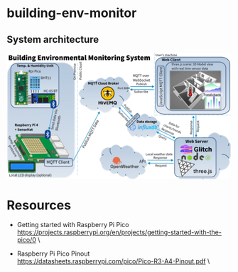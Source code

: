 # building-env-monitor


## System architecture
![BEMS System architecture](/images/IoT_BEMS_ProjectGraphic_v1.png)


# Resources
* Getting started with Raspberry Pi Pico \
https://projects.raspberrypi.org/en/projects/getting-started-with-the-pico/0 \

* Raspberry Pi Pico Pinout \
https://datasheets.raspberrypi.com/pico/Pico-R3-A4-Pinout.pdf \


